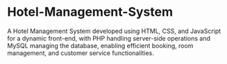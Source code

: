 # Hotel-Management-System
A Hotel Management System developed using HTML, CSS, and JavaScript for a dynamic front-end, with PHP handling server-side operations and MySQL managing the database, enabling efficient booking, room management, and customer service functionalities.

